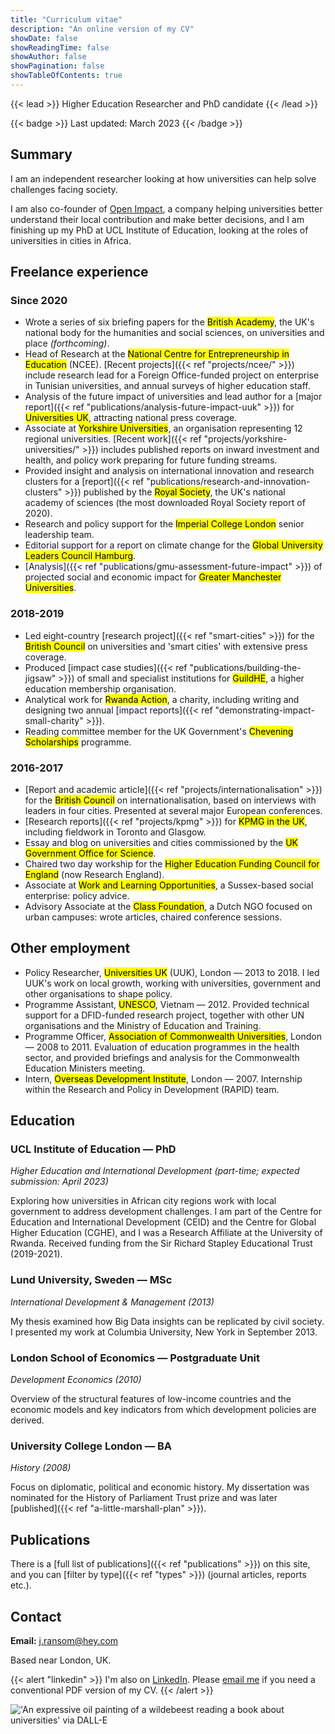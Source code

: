 ```yaml
---
title: "Curriculum vitae"
description: "An online version of my CV"
showDate: false
showReadingTime: false
showAuthor: false
showPagination: false
showTableOfContents: true
---
```


{{< lead >}} Higher Education Researcher and PhD candidate {{< /lead >}} 

{{< badge >}}
Last updated: March 2023
{{< /badge >}}


## Summary

I am an independent researcher looking at how universities can help solve challenges facing society.

I am also co-founder of [Open Impact](https://open-impact.co.uk), a company helping universities better understand their local contribution and make better decisions, and I am finishing up my PhD at UCL Institute of Education, looking at the roles of universities in cities in Africa.


## Freelance experience

### Since 2020

- Wrote a series of six briefing papers for the <mark>British Academy</mark>, the UK's national body for the humanities and social sciences, on universities and place *(forthcoming)*.
- Head of Research at the <mark>National Centre for Entrepreneurship in Education</mark> (NCEE). [Recent projects]({{< ref "projects/ncee/" >}}) include research lead for a Foreign Office-funded project on enterprise in Tunisian universities, and annual surveys of higher education staff.
- Analysis of the future impact of universities and lead author for a [major report]({{< ref "publications/analysis-future-impact-uuk" >}}) for <mark>Universities UK</mark>, attracting national press coverage.
- Associate at <mark>Yorkshire Universities</mark>, an organisation representing 12 regional universities. [Recent work]({{< ref "projects/yorkshire-universities/" >}}) includes published reports on inward investment and health, and policy work preparing for future funding streams.
- Provided insight and analysis on international innovation and research clusters for a [report]({{< ref "publications/research-and-innovation-clusters" >}}) published by the <mark>Royal Society</mark>, the UK's national academy of sciences (the most downloaded Royal Society report of 2020).
- Research and policy support for the <mark>Imperial College London</mark> senior leadership team.
- Editorial support for a report on climate change for the <mark>Global University Leaders Council Hamburg</mark>.
- [Analysis]({{< ref "publications/gmu-assessment-future-impact" >}}) of projected social and economic impact for <mark>Greater Manchester Universities</mark>.

### 2018-2019

- Led eight-country [research project]({{< ref "smart-cities" >}}) for the <mark>British Council</mark> on universities and 'smart cities' with extensive press coverage.
- Produced [impact case studies]({{< ref "publications/building-the-jigsaw" >}}) of small and specialist institutions for <mark>GuildHE</mark>, a higher education membership organisation.
- Analytical work for <mark>Rwanda Action</mark>, a charity, including writing and designing two annual [impact reports]({{< ref "demonstrating-impact-small-charity" >}}).
- Reading committee member for the UK Government's <mark>Chevening Scholarships</mark> programme.

### 2016-2017

- [Report and academic article]({{< ref "projects/internationalisation" >}}) for the <mark>British Council</mark> on internationalisation, based on interviews with leaders in four cities. Presented at several major European conferences.  
- [Research reports]({{< ref "projects/kpmg" >}}) for <mark>KPMG in the UK</mark>, including fieldwork in Toronto and Glasgow.
- Essay and blog on universities and cities commissioned by the <mark>UK Government Office for Science</mark>.
- Chaired two day workship for the <mark>Higher Education Funding Council for England</mark> (now Research England).
- Associate at <mark>Work and Learning Opportunities</mark>, a Sussex-based social enterprise: policy advice.
-  Advisory Associate at the <mark>Class Foundation</mark>, a Dutch NGO focused on urban campuses: wrote articles, chaired conference sessions.

## Other employment

- Policy Researcher, <mark>Universities UK</mark> (UUK), London — 2013 to 2018. I led UUK's work on local growth, working with universities, government and other organisations to shape policy.
- Programme Assistant, <mark>UNESCO</mark>, Vietnam — 2012. Provided technical support for a DFID-funded research project, together with other UN organisations and the Ministry of Education and Training.
- Programme Officer, <mark>Association of Commonwealth Universities</mark>, London — 2008 to 2011. Evaluation of education programmes in the health sector, and provided briefings and analysis for the Commonwealth Education Ministers meeting.
- Intern, <mark>Overseas Development Institute</mark>, London — 2007. Internship within the Research and Policy in Development (RAPID) team.

## Education

### UCL Institute of Education — PhD
_Higher Education and International Development (part-time; expected submission: April 2023)_

Exploring how universities in African city regions work with local government to address development challenges. I am part of the Centre for Education and International Development (CEID) and the Centre for Global Higher Education (CGHE), and I was a Research Affiliate at the University of Rwanda. Received funding from the Sir Richard Stapley Educational Trust (2019-2021).

### Lund University, Sweden — MSc
_International Development & Management (2013)_

My thesis examined how Big Data insights can be replicated by civil society. I presented my work at Columbia University, New York in September 2013.

### London School of Economics — Postgraduate Unit
_Development Economics (2010)_

Overview of the structural features of low-income countries and the economic models and key indicators from which development policies are derived.

### University College London — BA
_History (2008)_

Focus on diplomatic, political and economic history. My dissertation was nominated for the History of Parliament Trust prize and was later [published]({{< ref "a-little-marshall-plan" >}}).


## Publications

There is a [full list of publications]({{< ref "publications" >}}) on this site, and you can [filter by type]({{< ref "types" >}}) (journal articles, reports etc.).

## Contact

**Email:** [j.ransom@hey.com](mailto:j.ransom@hey.com)

Based near London, UK.

{{< alert "linkedin" >}} I'm also on [LinkedIn](https://www.linkedin.com/in/ransomjames). Please [email me](mailto:j.ransom@hey.com) if you need a conventional PDF version of my CV. {{< /alert >}}

!['An expressive oil painting of a wildebeest reading a book about universities' via DALL-E](images/dallewildebeest.png "'An expressive oil painting of a wildebeest reading a book about universities' generated by [DALL-E](https://openai.com/dall-e-2/)")